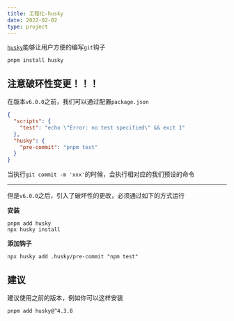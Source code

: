 ```yaml
---
title: 工程化-husky
date: 2022-02-02
type: project
---
```


[`husky`](https://github.com/typicode/husky)能够让用户方便的编写`git`钩子

```shell
pnpm install husky
```

## 注意破环性变更！！！

在版本`v6.0.0`之前，我们可以通过配置`package.json`

```json
{
  "scripts": {
    "test": "echo \"Error: no test specified\" && exit 1"
  },
  "husky": {
    "pre-commit": "pnpm test"
  }
}
```

当执行`git commit -m 'xxx'`的时候，会执行相对应的我们预设的命令

***

但是`v6.0.0`之后，引入了破坏性的更改，必须通过如下的方式运行

**安装**

```shell
pnpm add husky
npx husky install
```

**添加钩子**

```shell
npx husky add .husky/pre-commit "npm test"
```

## 建议

建议使用之前的版本，例如你可以这样安装

```shell
pnpm add husky@^4.3.8
```